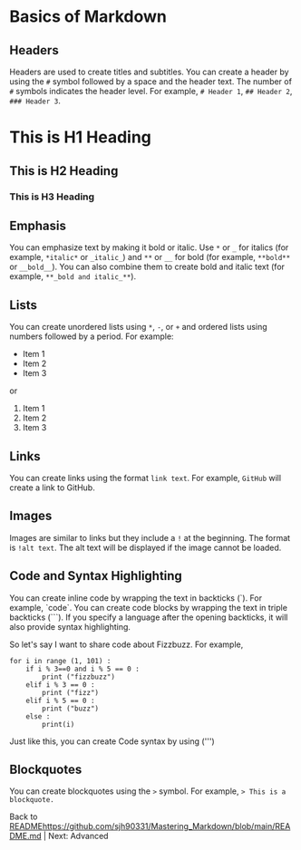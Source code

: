# Basics of Markdown

## Headers
Headers are used to create titles and subtitles. You can create a header by using the `#` symbol followed by a space and the header text. The number of `#` symbols indicates the header level. 
For example, `# Header 1`, `## Header 2`, `### Header 3`.
# This is H1 Heading
## This is H2 Heading
### This is H3 Heading

## Emphasis
You can emphasize text by making it bold or italic. Use `*` or `_` for italics (for example, `*italic*` or `_italic_`) and `**` or `__` for bold (for example, `**bold**` or `__bold__`). You can also combine them to create bold and italic text (for example, `**_bold and italic_**`).

## Lists
You can create unordered lists using `*`, `-`, or `+` and ordered lists using numbers followed by a period. For example: 

* Item 1
* Item 2
* Item 3

or

1. Item 1
2. Item 2
3. Item 3


## Links
You can create links using the format `link text`. For example, `GitHub` will create a link to GitHub.

## Images
Images are similar to links but they include a `!` at the beginning. The format is `!alt text`. The alt text will be displayed if the image cannot be loaded.

## Code and Syntax Highlighting
You can create inline code by wrapping the text in backticks (\`). For example, \`code\`. You can create code blocks by wrapping the text in triple backticks (```). If you specify a language after the opening backticks, it will also provide syntax highlighting.

So let's say I want to share code about Fizzbuzz. For example,
```
for i in range (1, 101) :
    if i % 3==0 and i % 5 == 0 :
        print ("fizzbuzz")
    elif i % 3 == 0 :
        print ("fizz")
    elif i % 5 == 0 :
        print ("buzz")
    else : 
        print(i)
```
Just like this, you can create Code syntax by using (''')

## Blockquotes
You can create blockquotes using the `>` symbol. For example, `> This is a blockquote.`

Back to [README](https://github.com/sjh90331/Mastering_Markdown/blob/main/README.md)https://github.com/sjh90331/Mastering_Markdown/blob/main/README.md | Next: Advanced
